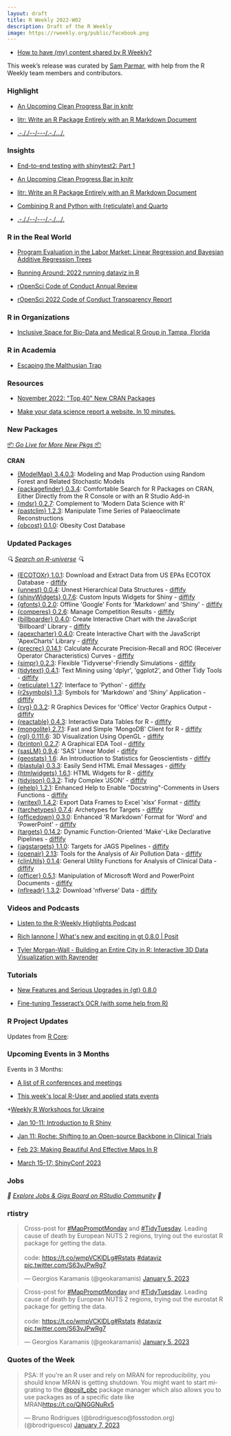 ```yaml
---
layout: draft
title: R Weekly 2022-W02
description: Draft of the R Weekly
image: https://rweekly.org/public/facebook.png
---
```



+ [How to have (my) content shared by R Weekly?](https://github.com/rweekly/rweekly.org#how-to-have-my-content-shared-by-r-weekly)

This week’s release was curated by [Sam Parmar](www.github.com/parmsam), with help from the R Weekly team members and contributors.



###  Highlight

+ [An Upcoming Clean Progress Bar in knitr](https://yihui.org/en/2023/01/knitr-progress-bar/)

+ [litr: Write an R Package Entirely with an R Markdown Document](https://yihui.org/en/2023/01/litr-package/)

+ [.-././--/---/.-./.../.](https://www.rostrum.blog/2023/01/06/remorse/)

### Insights

+ [End-to-end testing with shinytest2: Part 1](https://www.jumpingrivers.com/blog/end-to-end-testing-shinytest2-part-1/)

+ [An Upcoming Clean Progress Bar in knitr](https://yihui.org/en/2023/01/knitr-progress-bar/)

+ [litr: Write an R Package Entirely with an R Markdown Document](https://yihui.org/en/2023/01/litr-package/)

+ [Combining R and Python with {reticulate} and Quarto](https://nrennie.rbind.io/blog/combining-r-and-python-with-reticulate-and-quarto/)

+ [.-././--/---/.-./.../.](https://www.rostrum.blog/2023/01/06/remorse/)

### R in the Real World

+ [Program Evaluation in the Labor Market: Linear Regression and Bayesian Additive Regression Trees](https://boiled-data.github.io/BartLabor.html)

+ [Running Around: 2022 running dataviz in R](https://quantixed.org/2023/01/02/running-around-2022-running-dataviz-in-r/)

+ [rOpenSci Code of Conduct Annual Review](https://ropensci.org/blog/2023/01/06/conduct2023/)

+ [rOpenSci 2022 Code of Conduct Transparency Report](https://ropensci.org/blog/2023/01/06/transparency2022/)

###  R in Organizations

+ [Inclusive Space for Bio-Data and Medical R Group in Tampa, Florida](https://www.r-consortium.org/blog/2023/01/06/inclusive-space-for-bio-data-and-medical-r-group-in-tampa-florida)

###  R in Academia

+ [Escaping the Malthusian Trap](https://kieranhealy.org/blog/archives/2023/01/08/escaping-the-malthusian-trap/)

###  Resources

+ [November 2022: "Top 40" New CRAN Packages](https://rviews.rstudio.com/2023/01/03/november-2022-top-40-new-cran-packages/)

+ [Make your data science report a website. In 10 minutes.](https://github.com/holtzy/data_analysis_website)


###  New Packages

<p class="added-hostname"><a href="https://rweekly.org/live" target="_blank" class="externalLink">📦 <i>Go Live for More New Pkgs</i> 📦</a></p>


**CRAN**

+ [{ModelMap} 3.4.0.3](https://cran.r-project.org/package=ModelMap): Modeling and Map Production using Random Forest and Related Stochastic Models
+ [{packagefinder} 0.3.4](https://cran.r-project.org/package=packagefinder): Comfortable Search for R Packages on CRAN, Either Directly from
the R Console or with an R Studio Add-in
+ [{mdsr} 0.2.7](https://cran.r-project.org/package=mdsr): Complement to 'Modern Data Science with R'
+ [{pastclim} 1.2.3](https://cran.r-project.org/package=pastclim): Manipulate Time Series of Palaeoclimate Reconstructions
+ [{obcost} 0.1.0](https://cran.r-project.org/package=obcost): Obesity Cost Database


### Updated Packages

<i>🔍 [Search on R-universe](https://r-universe.dev/search/) 🔍</i>

+ [{ECOTOXr} 1.0.1](https://cran.r-project.org/package=ECOTOXr): Download and Extract Data from US EPAs ECOTOX Database - [diffify](https://diffify.com/R/ECOTOXr)
+ [{unnest} 0.0.4](https://cran.r-project.org/package=unnest): Unnest Hierarchical Data Structures - [diffify](https://diffify.com/R/unnest)
+ [{shinyWidgets} 0.7.6](https://cran.r-project.org/package=shinyWidgets): Custom Inputs Widgets for Shiny - [diffify](https://diffify.com/R/shinyWidgets)
+ [{gfonts} 0.2.0](https://cran.r-project.org/package=gfonts): Offline 'Google' Fonts for 'Markdown' and 'Shiny' - [diffify](https://diffify.com/R/gfonts)
+ [{comperes} 0.2.6](https://cran.r-project.org/package=comperes): Manage Competition Results - [diffify](https://diffify.com/R/comperes)
+ [{billboarder} 0.4.0](https://cran.r-project.org/package=billboarder): Create Interactive Chart with the JavaScript 'Billboard' Library - [diffify](https://diffify.com/R/billboarder)
+ [{apexcharter} 0.4.0](https://cran.r-project.org/package=apexcharter): Create Interactive Chart with the JavaScript 'ApexCharts' Library - [diffify](https://diffify.com/R/apexcharter)
+ [{precrec} 0.14.1](https://cran.r-project.org/package=precrec): Calculate Accurate Precision-Recall and ROC (Receiver Operator Characteristics) Curves - [diffify](https://diffify.com/R/precrec)
+ [{simpr} 0.2.3](https://cran.r-project.org/package=simpr): Flexible 'Tidyverse'-Friendly Simulations - [diffify](https://diffify.com/R/simpr)
+ [{tidytext} 0.4.1](https://cran.r-project.org/package=tidytext): Text Mining using 'dplyr', 'ggplot2', and Other Tidy Tools - [diffify](https://diffify.com/R/tidytext)
+ [{reticulate} 1.27](https://cran.r-project.org/package=reticulate): Interface to 'Python' - [diffify](https://diffify.com/R/reticulate)
+ [{r2symbols} 1.3](https://cran.r-project.org/package=r2symbols): Symbols for 'Markdown' and 'Shiny' Application - [diffify](https://diffify.com/R/r2symbols)
+ [{rvg} 0.3.2](https://cran.r-project.org/package=rvg): R Graphics Devices for 'Office' Vector Graphics Output - [diffify](https://diffify.com/R/rvg)
+ [{reactable} 0.4.3](https://cran.r-project.org/package=reactable): Interactive Data Tables for R - [diffify](https://diffify.com/R/reactable)
+ [{mongolite} 2.7.1](https://cran.r-project.org/package=mongolite): Fast and Simple 'MongoDB' Client for R - [diffify](https://diffify.com/R/mongolite)
+ [{rgl} 0.111.6](https://cran.r-project.org/package=rgl): 3D Visualization Using OpenGL - [diffify](https://diffify.com/R/rgl)
+ [{brinton} 0.2.7](https://cran.r-project.org/package=brinton): A Graphical EDA Tool - [diffify](https://diffify.com/R/brinton)
+ [{sasLM} 0.9.4](https://cran.r-project.org/package=sasLM): 'SAS' Linear Model - [diffify](https://diffify.com/R/sasLM)
+ [{geostats} 1.6](https://cran.r-project.org/package=geostats): An Introduction to Statistics for Geoscientists - [diffify](https://diffify.com/R/geostats)
+ [{blastula} 0.3.3](https://cran.r-project.org/package=blastula): Easily Send HTML Email Messages - [diffify](https://diffify.com/R/blastula)
+ [{htmlwidgets} 1.6.1](https://cran.r-project.org/package=htmlwidgets): HTML Widgets for R - [diffify](https://diffify.com/R/htmlwidgets)
+ [{tidyjson} 0.3.2](https://cran.r-project.org/package=tidyjson): Tidy Complex 'JSON' - [diffify](https://diffify.com/R/tidyjson)
+ [{ehelp} 1.2.1](https://cran.r-project.org/package=ehelp): Enhanced Help to Enable "Docstring"-Comments in Users Functions - [diffify](https://diffify.com/R/ehelp)
+ [{writexl} 1.4.2](https://cran.r-project.org/package=writexl): Export Data Frames to Excel 'xlsx' Format - [diffify](https://diffify.com/R/writexl)
+ [{tarchetypes} 0.7.4](https://cran.r-project.org/package=tarchetypes): Archetypes for Targets - [diffify](https://diffify.com/R/tarchetypes)
+ [{officedown} 0.3.0](https://cran.r-project.org/package=officedown): Enhanced 'R Markdown' Format for 'Word' and 'PowerPoint' - [diffify](https://diffify.com/R/officedown)
+ [{targets} 0.14.2](https://cran.r-project.org/package=targets): Dynamic Function-Oriented 'Make'-Like Declarative Pipelines - [diffify](https://diffify.com/R/targets)
+ [{jagstargets} 1.1.0](https://cran.r-project.org/package=jagstargets): Targets for JAGS Pipelines - [diffify](https://diffify.com/R/jagstargets)
+ [{openair} 2.13](https://cran.r-project.org/package=openair): Tools for the Analysis of Air Pollution Data - [diffify](https://diffify.com/R/openair)
+ [{clinUtils} 0.1.4](https://cran.r-project.org/package=clinUtils): General Utility Functions for Analysis of Clinical Data - [diffify](https://diffify.com/R/clinUtils)
+ [{officer} 0.5.1](https://cran.r-project.org/package=officer): Manipulation of Microsoft Word and PowerPoint Documents - [diffify](https://diffify.com/R/officer)
+ [{nflreadr} 1.3.2](https://cran.r-project.org/package=nflreadr): Download 'nflverse' Data - [diffify](https://diffify.com/R/nflreadr)

###  Videos and Podcasts

* [Listen to the R-Weekly Highlights Podcast](https://rweekly.fireside.fm/)

+ [Rich Iannone | What's new and exciting in gt 0.8.0 | Posit](https://www.youtube.com/watch?v=5bVVX7mzOk8)

+ [Tyler Morgan-Wall - Building an Entire City in R: Interactive 3D Data Visualization with Rayrender](https://www.youtube.com/watch?v=8NV5MxcaWR4)

###  Tutorials

+ [New Features and Serious Upgrades in {gt} 0.8.0](https://posit.co/blog/new-features-upgrades-in-gt-0-8-0/)

+ [Fine-tuning Tesseract’s OCR (with some help from R)](https://arcruz0.github.io/posts/finetuning-tess/)

<!--<div class="post-more-begin></div><div class="post-more-end"></div>-->

###  R Project Updates

Updates from [R Core](http://developer.r-project.org/blosxom.cgi/R-devel/NEWS):

###  Upcoming Events in 3 Months

Events in 3 Months:


+ [A list of R conferences and meetings](https://jumpingrivers.github.io/meetingsR/events.html)

+ [This week's local R-User and applied stats events](https://community.rstudio.com/c/irl)

+[Weekly R Workshops for Ukraine](https://sites.google.com/view/dariia-mykhailyshyna/main/r-workshops-for-ukraine)

+ [Jan 10-11: Introduction to R Shiny](https://www.physalia-courses.org/courses-workshops/shiny/)

+ [Jan 11: Roche: Shifting to an Open-source Backbone in Clinical Trials](https://posit.co/blog/roche-shifting-to-an-open-source-backbone-in-clinical-trials/)

+ [Feb 23: Making Beautiful And Effective Maps In R](https://www.prstatistics.com/course/making-beautiful-and-effective-maps-in-r-mapr04/)

+ [March 15-17: ShinyConf 2023](https://shinyconf.appsilon.com/registration/?utm_medium=social&utm_source=twitter&utm_campaign=register-sm)

### Jobs

<i>💼 [Explore Jobs & Gigs Board on RStudio Community](https://community.rstudio.com/c/jobs/) 💼</i>

###  rtistry

<blockquote class="twitter-tweet"><p lang="en" dir="ltr">Cross-post for <a href="https://twitter.com/hashtag/MapPromptMonday?src=hash&amp;ref_src=twsrc%5Etfw">#MapPromptMonday</a> and <a href="https://twitter.com/hashtag/TidyTuesday?src=hash&amp;ref_src=twsrc%5Etfw">#TidyTuesday</a>. Leading cause of death by European NUTS 2 regions, trying out the eurostat R package for getting the data.<br><br>code: <a href="https://t.co/wmpVCKlDLg">https://t.co/wmpVCKlDLg</a><a href="https://twitter.com/hashtag/Rstats?src=hash&amp;ref_src=twsrc%5Etfw">#Rstats</a> <a href="https://twitter.com/hashtag/dataviz?src=hash&amp;ref_src=twsrc%5Etfw">#dataviz</a> <a href="https://t.co/S63vJPwRg7">pic.twitter.com/S63vJPwRg7</a></p>&mdash; Georgios Karamanis (@geokaramanis) <a href="https://twitter.com/geokaramanis/status/1611052804109635584?ref_src=twsrc%5Etfw">January 5, 2023</a></blockquote> <script async src="https://platform.twitter.com/widgets.js" charset="utf-8"></script>

<blockquote class="twitter-tweet"><p lang="en" dir="ltr">Cross-post for <a href="https://twitter.com/hashtag/MapPromptMonday?src=hash&amp;ref_src=twsrc%5Etfw">#MapPromptMonday</a> and <a href="https://twitter.com/hashtag/TidyTuesday?src=hash&amp;ref_src=twsrc%5Etfw">#TidyTuesday</a>. Leading cause of death by European NUTS 2 regions, trying out the eurostat R package for getting the data.<br><br>code: <a href="https://t.co/wmpVCKlDLg">https://t.co/wmpVCKlDLg</a><a href="https://twitter.com/hashtag/Rstats?src=hash&amp;ref_src=twsrc%5Etfw">#Rstats</a> <a href="https://twitter.com/hashtag/dataviz?src=hash&amp;ref_src=twsrc%5Etfw">#dataviz</a> <a href="https://t.co/S63vJPwRg7">pic.twitter.com/S63vJPwRg7</a></p>&mdash; Georgios Karamanis (@geokaramanis) <a href="https://twitter.com/geokaramanis/status/1611052804109635584?ref_src=twsrc%5Etfw">January 5, 2023</a></blockquote> <script async src="https://platform.twitter.com/widgets.js" charset="utf-8"></script>


###  Quotes of the Week

<blockquote class="twitter-tweet"><p lang="en" dir="ltr">PSA: If you&#39;re an R user and rely on MRAN for reproducibility, you should know MRAN is getting shutdown. You might want to start migrating to the <a href="https://twitter.com/posit_pbc?ref_src=twsrc%5Etfw">@posit_pbc</a> package manager which also allows you to use packages as of a specific date like MRAN<a href="https://t.co/QjNGGNuRx5">https://t.co/QjNGGNuRx5</a></p>&mdash; Bruno Rodrigues (@brodriguesco@fosstodon.org) (@brodriguesco) <a href="https://twitter.com/brodriguesco/status/1611714782653988865?ref_src=twsrc%5Etfw">January 7, 2023</a></blockquote> <script async src="https://platform.twitter.com/widgets.js" charset="utf-8"></script>
